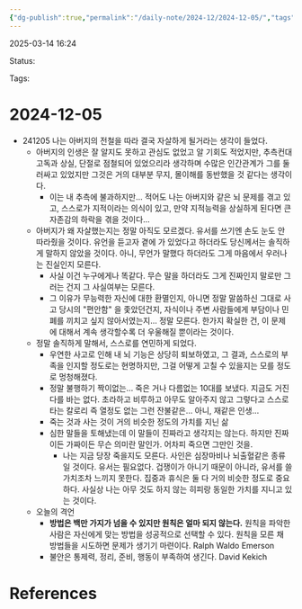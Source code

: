 ```yaml
---
{"dg-publish":true,"permalink":"/daily-note/2024-12/2024-12-05/","tags":["일지","2024년"]}
---
```



2025-03-14 16:24

Status: 

Tags: 

# 2024-12-05 
- 241205 나는 아버지의 전철을 따라 결국 자살하게 될거라는 생각이 들었다.
	- 아버지의 인생은 잘 알지도 못하고 관심도 없었고 알 기회도 적었지만, 추측컨대 고독과 상실, 단절로 점철되어 있었으리라 생각하며 수많은 인간관계가 그를 둘러싸고 있었지만 그것은 거의 대부분 무지, 몰이해를 동반했을 것 같다는 생각이다.
		- 이는 내 추측에 불과하지만... 적어도 나는 아버지와 같은 뇌 문제를 겪고 있고, 스스로가 지적이라는 의식이 있고, 만약 지적능력을 상실하게 된다면 큰 자존감의 하락을 겪을 것이다...
	- 아버지가 왜 자살했는지는 정말 아직도 모르겠다. 유서를 쓰기엔 손도 눈도 안 따라줬을 것이다. 유언을 듣고자 곁에 가 있었다고 하더라도 당신께서는 솔직하게 말하지 않았을 것이다. 아니, 무언가 말했다 하더라도 그게 마음에서 우러나는 진실인지 모른다.
		- 사실 이건 누구에게나 똑같다. 무슨 말을 하더라도 그게 진짜인지 말로만 그러는 건지 그 사실여부는 모른다.
		- 그 이유가 무능력한 자신에 대한 환멸인지, 아니면 정말 말씀하신 그대로 사고 당시의 "편안함" 을 좇았던건지, 자식이나 주변 사람들에게 부담이나 민폐를 끼치고 싶지 않아서였는지... 정말 모른다. 한가지 확실한 건, 이 문제에 대해서 계속 생각할수록 더 우울해질 뿐이라는 것이다.
	- 정말 솔직하게 말해서, 스스로를 연민하게 되었다.
		- 우연한 사고로 인해 내 뇌 기능은 상당히 퇴보하였고, 그 결과, 스스로의 부족을 인지할 정도로는 현명하지만, 그걸 어떻게 고칠 수 있을지는 모를 정도로 멍청해졌다.
		- 정말 불행하기 짝이없는... 죽은 거나 다름없는 10대를 보냈다. 지금도 거진 다를 바는 없다. 초라하고 비루하고 아무도 알아주지 않고 그렇다고 스스로 타는 칼로리 즉 열정도 없는 그런 잔불같은... 아니, 재같은 인생...
		- 죽는 것과 사는 것이 거의 비슷한 정도의 가치를 지닌 삶
		- 심한 말들을 토해냈는데 이 말들이 진짜라고 생각지는 않는다. 하지만 진짜이든 가짜이든 무슨 의미란 말인가. 어차피 죽으면 그만인 것을.
			- 나는 지금 당장 죽을지도 모른다. 사인은 심장마비나 뇌출혈같은 종류일 것이다. 유서는 필요없다. 겁쟁이가 아니기 때문이 아니라, 유서를 쓸 가치조차 느끼지 못한다. 집중과 휴식은 둘 다 거의 비슷한 정도로 중요하다. 사실상 나는 아무 것도 하지 않는 히피랑 동일한 가치를 지니고 있는 것이다.
	- 오늘의 격언
		- **방법은 백만 가지가 넘을 수 있지만 원칙은 얼마 되지 않는다.** 원칙을 파악한 사람은 자신에게 맞는 방법을 성공적으로 선택할 수 있다. 원칙을 모른 채 방법들을 시도하면 문제가 생기기 마련이다. Ralph Waldo Emerson
		- 불안은 통제력, 정리, 준비, 행동이 부족하여 생긴다. David Kekich

# References
